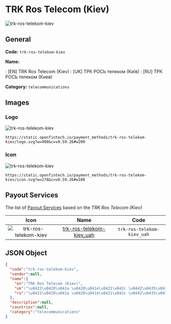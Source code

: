 
# TRK Ros Telecom (Kiev) 
![trk-ros-telekom-kiev](https://static.openfintech.io/payment_methods/trk-ros-telekom-kiev/logo.svg?w=400&c=v0.59.26#w200)  

## General 
**Code:** `trk-ros-telekom-kiev` 
 
**Name:** 
 
:	[EN] TRK Ros Telecom (Kiev) 
:	[UK] ТРК РОСЬ телеком (Київ) 
:	[RU] ТРК РОСЬ телеком (Киев) 
 
**Category:** `telecommunications` 
 

## Images 

### Logo 
![trk-ros-telekom-kiev](https://static.openfintech.io/payment_methods/trk-ros-telekom-kiev/logo.svg?w=400&c=v0.59.26#w200)  

```
https://static.openfintech.io/payment_methods/trk-ros-telekom-kiev/logo.svg?w=400&c=v0.59.26#w200
```  

### Icon 
![trk-ros-telekom-kiev](https://static.openfintech.io/payment_methods/trk-ros-telekom-kiev/icon.svg?w=278&c=v0.59.26#w100)  

```
https://static.openfintech.io/payment_methods/trk-ros-telekom-kiev/icon.svg?w=278&c=v0.59.26#w100
```  

## Payout Services 
 
The list of [Payout Services](/payout-services/) based on the _TRK Ros Telecom (Kiev)_ 

|Icon|Name|Code| 
|:---:|:---:|:---:| 
|![trk-ros-telekom-kiev](https://static.openfintech.io/payout_methods/trk-ros-telekom-kiev/icon.png?w=278&c=v0.59.26#w40) |[trk-ros-telekom-kiev_uah](/payout-services/trk-ros-telekom-kiev_uah/)|`trk-ros-telekom-kiev_uah`| 
 

## JSON Object 

```json
{
  "code":"trk-ros-telekom-kiev",
  "vendor":null,
  "name":{
    "en":"TRK Ros Telecom (Kiev)",
    "uk":"\u0422\u0420\u041a \u0420\u041e\u0421\u042c \u0442\u0435\u043b\u0435\u043a\u043e\u043c (\u041a\u0438\u0457\u0432)",
    "ru":"\u0422\u0420\u041a \u0420\u041e\u0421\u042c \u0442\u0435\u043b\u0435\u043a\u043e\u043c (\u041a\u0438\u0435\u0432)"
  },
  "description":null,
  "countries":null,
  "category":"telecommunications"
}
```  
